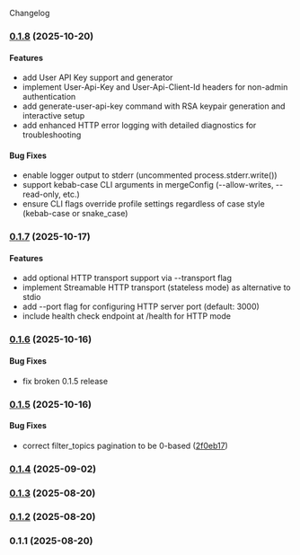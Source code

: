 Changelog
### [0.1.8](https://github.com/SamSaffron/discourse-mcp/compare/v0.1.7...v0.1.8) (2025-10-20)

#### Features

* add User API Key support and generator
* implement User-Api-Key and User-Api-Client-Id headers for non-admin authentication
* add generate-user-api-key command with RSA keypair generation and interactive setup
* add enhanced HTTP error logging with detailed diagnostics for troubleshooting

#### Bug Fixes

* enable logger output to stderr (uncommented process.stderr.write())
* support kebab-case CLI arguments in mergeConfig (--allow-writes, --read-only, etc.)
* ensure CLI flags override profile settings regardless of case style (kebab-case or snake_case)

### [0.1.7](https://github.com/SamSaffron/discourse-mcp/compare/v0.1.6...v0.1.7) (2025-10-17)

#### Features

* add optional HTTP transport support via --transport flag
* implement Streamable HTTP transport (stateless mode) as alternative to stdio
* add --port flag for configuring HTTP server port (default: 3000)
* include health check endpoint at /health for HTTP mode

### [0.1.6](https://github.com/SamSaffron/discourse-mcp/compare/v0.1.5...v0.1.6) (2025-10-16)

#### Bug Fixes

* fix broken 0.1.5 release

### [0.1.5](https://github.com/SamSaffron/discourse-mcp/compare/v0.1.4...v0.1.5) (2025-10-16)

#### Bug Fixes

* correct filter_topics pagination to be 0-based ([2f0eb17](https://github.com/SamSaffron/discourse-mcp/commit/2f0eb17))

### [0.1.4](https://github.com/SamSaffron/discourse-mcp/compare/v0.1.3...v0.1.4) (2025-09-02)

### [0.1.3](https://github.com/SamSaffron/discourse-mcp/compare/v0.1.2...v0.1.3) (2025-08-20)

### [0.1.2](https://github.com/SamSaffron/discourse-mcp/compare/v0.1.1...v0.1.2) (2025-08-20)

### 0.1.1 (2025-08-20)
